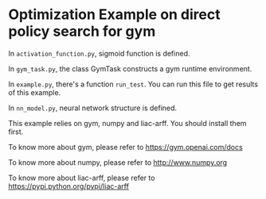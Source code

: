 # Optimization Example on direct policy search for gym

In `activation_function.py`, sigmoid function is defined.

In `gym_task.py`, the class GymTask constructs a gym runtime environment.

In `example.py`, there's a function `run_test`. You can run this file to get results of this example.

In `nn_model.py`, neural network structure is defined.

This example relies on gym, numpy and liac-arff. You should install them first.

To know more about gym, please refer to https://gym.openai.com/docs

To know more about numpy, please refer to http://www.numpy.org

To know more about liac-arff, please refer to https://pypi.python.org/pypi/liac-arff

